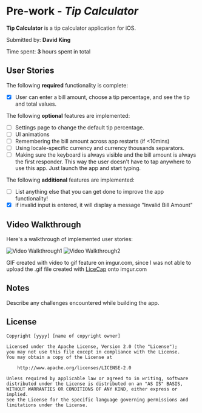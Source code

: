 # Pre-work - *Tip Calculator*

**Tip Calculator** is a tip calculator application for iOS.

Submitted by: **David King**

Time spent: **3** hours spent in total

## User Stories

The following **required** functionality is complete:

* [X] User can enter a bill amount, choose a tip percentage, and see the tip and total values.

The following **optional** features are implemented:
* [ ] Settings page to change the default tip percentage.
* [ ] UI animations
* [ ] Remembering the bill amount across app restarts (if <10mins)
* [ ] Using locale-specific currency and currency thousands separators.
* [ ] Making sure the keyboard is always visible and the bill amount is always the first responder. This way the user doesn't have to tap anywhere to use this app. Just launch the app and start typing.

The following **additional** features are implemented:

- [ ] List anything else that you can get done to improve the app functionality!
- [X] if invalid input is entered, it will display a message "Invalid Bill Amount"

## Video Walkthrough 

Here's a walkthrough of implemented user stories:

<img src='https://i.imgur.com/ftBGvkt.gif' title='Video Walkthrough pt 1' width='' alt='Video Walkthrough1' />
<img src='https://i.imgur.com/VgX0DNB.gif' title='Video Walkthrough pt 2' width='' alt='Video Walkthrough2' />

GIF created with video to gif feature on imgur.com, since I was not able to upload the .gif file created with [LiceCap](http://www.cockos.com/licecap/) onto imgur.com

## Notes

Describe any challenges encountered while building the app.

## License

    Copyright [yyyy] [name of copyright owner]

    Licensed under the Apache License, Version 2.0 (the "License");
    you may not use this file except in compliance with the License.
    You may obtain a copy of the License at

        http://www.apache.org/licenses/LICENSE-2.0

    Unless required by applicable law or agreed to in writing, software
    distributed under the License is distributed on an "AS IS" BASIS,
    WITHOUT WARRANTIES OR CONDITIONS OF ANY KIND, either express or implied.
    See the License for the specific language governing permissions and
    limitations under the License.
